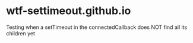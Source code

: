 # wtf-settimeout.github.io
Testing when a setTimeout in the connectedCallback does NOT find all its children yet
